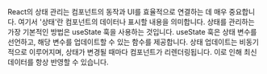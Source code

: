 <p>React의 상태 관리는 컴포넌트의 동작과 UI를 효율적으로 연결하는 데 매우 중요합니다. 여기서 '상태'란 컴포넌트의 데이터나 표시할 내용을 의미합니다. 상태를 관리하는 가장 기본적인 방법은 useState 훅을 사용하는 것입니다. useState 훅은 상태 변수를 선언하고, 해당 변수를 업데이트할 수 있는 함수를 제공합니다. 상태 업데이트는 비동기적으로 이루어지며, 상태가 변경될 때마다 컴포넌트가 리렌더링됩니다. 이로 인해 최신 데이터를 항상 반영할 수 있습니다.</p>